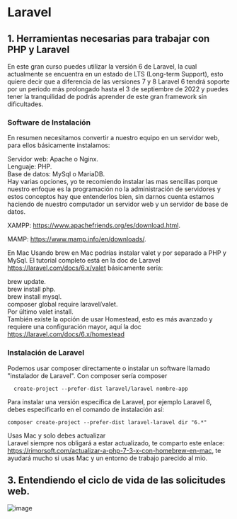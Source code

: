 # Laravel

## 1. Herramientas necesarias para trabajar con PHP y Laravel  

En este gran curso puedes utilizar la versión 6 de Laravel, la cual actualmente se encuentra en un estado de LTS (Long-term Support), esto quiere decir que a diferencia de las versiones 7 y 8 Laravel 6 tendrá soporte por un periodo más prolongado hasta el 3 de septiembre de 2022 y puedes tener la tranquilidad de podrás aprender de este gran framework sin dificultades.

### Software de Instalación

En resumen necesitamos convertir a nuestro equipo en un servidor web, para ellos básicamente instalamos:  

Servidor web: Apache o Nginx.  
Lenguaje: PHP.  
Base de datos: MySql o MariaDB.  
Hay varias opciones, yo te recomiendo instalar las mas sencillas porque nuestro enfoque es la programación no la administración de servidores y estos conceptos hay que entenderlos bien, sin darnos cuenta estamos haciendo de nuestro computador un servidor web y un servidor de base de datos.

XAMPP: https://www.apachefriends.org/es/download.html.  

MAMP: https://www.mamp.info/en/downloads/.  

En Mac Usando brew en Mac podrías instalar valet y por separado a PHP y MySql. El tutorial completo está en la doc de Laravel https://laravel.com/docs/6.x/valet básicamente sería:  

brew update.  
brew install php.  
brew install mysql.  
composer global require laravel/valet.  
Por último valet install.  
También existe la opción de usar Homestead, esto es más avanzado y requiere una configuración mayor, aquí la doc https://laravel.com/docs/6.x/homestead  

### Instalación de Laravel  

Podemos usar composer directamente o instalar un software llamado "instalador de Laravel".
Con composer sería composer  

      create-project --prefer-dist laravel/laravel nombre-app
      
Para instalar una versión específica de Laravel, por ejemplo Laravel 6, debes especificarlo en el comando de instalación así:  

    composer create-project --prefer-dist laravel-laravel dir "6.*"
    
Usas Mac y solo debes actualizar  
Laravel siempre nos obligará a estar actualizado, te comparto este enlace: https://rimorsoft.com/actualizar-a-php-7-3-x-con-homebrew-en-mac, te ayudará mucho si usas Mac y un entorno de trabajo parecido al mio.  

## 3. Entendiendo el ciclo de vida de las solicitudes web.

![image](https://user-images.githubusercontent.com/31891276/128033700-a91e3586-519b-4e0a-b79c-41f1faf44e3b.png)

